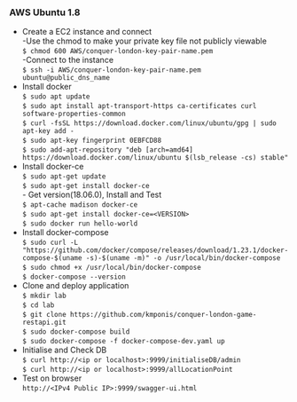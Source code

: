 ### AWS Ubuntu 1.8
* Create a EC2 instance and connect
<br>-Use the chmod to make your private key file not publicly viewable
<br>`$ chmod 600 AWS/conquer-london-key-pair-name.pem`
<br>-Connect to the instance
<br>`$ ssh -i AWS/conquer-london-key-pair-name.pem ubuntu@public_dns_name`
* Install docker
<br>`$ sudo apt update`
<br>`$ sudo apt install apt-transport-https ca-certificates curl software-properties-common`
<br>`$ curl -fsSL https://download.docker.com/linux/ubuntu/gpg | sudo apt-key add -`
<br>`$ sudo apt-key fingerprint 0EBFCD88`
<br>`$ sudo add-apt-repository "deb [arch=amd64] https://download.docker.com/linux/ubuntu $(lsb_release -cs) stable"`
* Install docker-ce
<br>`$ sudo apt-get update`
<br>`$ sudo apt-get install docker-ce`
<br>- Get version(18.06.0), Install and Test
<br>`$ apt-cache madison docker-ce`
<br>`$ sudo apt-get install docker-ce=<VERSION>` 
<br>`$ sudo docker run hello-world`
* Install docker-compose
<br>`$ sudo curl -L "https://github.com/docker/compose/releases/download/1.23.1/docker-compose-$(uname -s)-$(uname -m)" -o /usr/local/bin/docker-compose`
<br>`$ sudo chmod +x /usr/local/bin/docker-compose`
<br>`$ docker-compose --version`
* Clone and deploy application
<br>`$ mkdir lab`
<br>`$ cd lab`
<br>`$ git clone https://github.com/kmponis/conquer-london-game-restapi.git`
<br>`$ sudo docker-compose build`
<br>`$ sudo docker-compose -f docker-compose-dev.yaml up`
* Initialise and Check DB
<br>`$ curl http://<ip or localhost>:9999/initialiseDB/admin`
<br>`$ curl http://<ip or localhost>:9999/allLocationPoint`
* Test on browser
<br>`http://<IPv4 Public IP>:9999/swagger-ui.html`
